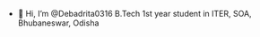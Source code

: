 - 👋 Hi, I’m @Debadrita0316
B.Tech 1st year student in ITER, SOA, Bhubaneswar, Odisha


<!---
Debadrita0316/Debadrita0316 is a ✨ special ✨ repository because its `README.md` (this file) appears on your GitHub profile.
You can click the Preview link to take a look at your changes.
--->
